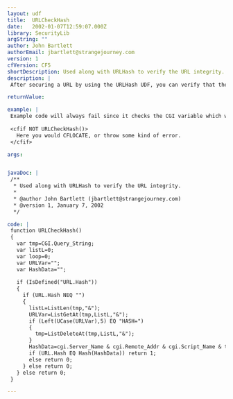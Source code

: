 ```yaml
---
layout: udf
title:  URLCheckHash
date:   2002-01-07T12:59:07.000Z
library: SecurityLib
argString: ""
author: John Bartlett
authorEmail: jbartlett@strangejourney.com
version: 1
cfVersion: CF5
shortDescription: Used along with URLHash to verify the URL integrity.
description: |
 After securing a URL by using the URLHash UDF, you can verify that the URL's integrity remains unchanged by verifying the security Hash vale with URLCheckHash.

returnValue: 

example: |
 Example code will always fail since it checks the CGI variable which will not be correct for this template.
 
 <cfif NOT URLCheckHash()>
   Here you would CFLOCATE, or throw some kind of error.
 </cfif>

args:


javaDoc: |
 /**
  * Used along with URLHash to verify the URL integrity.
  * 
  * @author John Bartlett (jbartlett@strangejourney.com) 
  * @version 1, January 7, 2002 
  */

code: |
 function URLCheckHash()
 {
   var tmp=CGI.Query_String;
   var listL=0;
   var loop=0;
   var URLVar="";
   var HashData="";
 
   if (IsDefined("URL.Hash"))
   {
     if (URL.Hash NEQ "")
     {
       listL=ListLen(tmp,"&");
       URLVar=ListGetAt(tmp,ListL,"&");
       if (Left(UCase(URLVar),5) EQ "HASH=")
       {
         tmp=ListDeleteAt(tmp,ListL,"&");
       }
       HashData=cgi.Server_Name & cgi.Remote_Addr & cgi.Script_Name & tmp;
       if (URL.Hash EQ Hash(HashData)) return 1;
       else return 0;
     } else return 0;
   } else return 0;
 }

---
```


